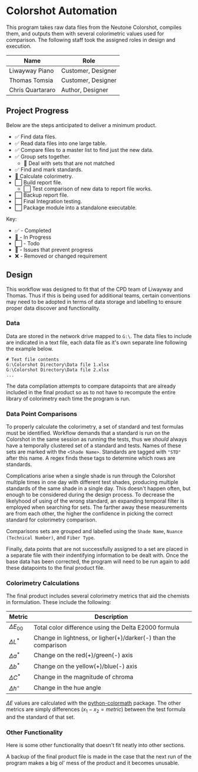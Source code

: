 # Colorshot Automation
This program takes raw data files from the Neutone Colorshot, compiles them, and outputs them with several colorimetric values used for comparison. The following staff took the assigned roles in design and execution.

Name | Role
--|--
Liwayway Piano | Customer, Designer
Thomas Tomsia | Customer, Designer
Chris Quartararo | Author, Designer

## Project Progress
Below are the steps anticipated to deliver a minimum product.

- :white_check_mark: Find data files.
- :white_check_mark: Read data files into one large table.
- :white_check_mark: Compare files to a master list to find just the new data.
- :white_check_mark: Group sets together.
    - :large_orange_diamond: Deal with sets that are not matched 
- :white_check_mark: Find and mark standards.
- :large_orange_diamond: Calculate colorimetry.
- :white_large_square: Build report file.
    - :white_large_square: Test comparison of new data to report file works.
- :white_large_square: Backup report file.
- :white_large_square: Final Integration testing.
- :white_large_square: Package module into a standalone executable.

Key:
- :white_check_mark: - Completed
- :large_orange_diamond: - In Progress
- :white_large_square: - Todo
- :red_circle: - Issues that prevent progress
- :x: - Removed or changed requirement

## Design
This workflow was designed to fit that of the CPD team of Liwayway and Thomas. Thus if this is  being used for additional teams, certain conventions may need to be adopted in terms of data storage and labelling to ensure proper data discover and functionality.

### Data
Data are stored in the network drive mapped to `G:\`. The data files to include are indicated in a text file, each data file as it's own separate line following the example below.
```
# Text file contents
G:\Colorshot Directory\Data file 1.xlsx
G:\Colorshot Directory\Data file 2.xlsx
...
```

The data compilation attempts to compare datapoints that are already included in the final product so as to not have to recompute the entire library of colorimetry each time the program is run.

### Data Point Comparisons
To properly calculate the colorimetry, a set of standard and test formulas must be identified. Workflow demands that a standard is run on the Colorshot in the same session as running the tests, thus we _should_ always have a temporally clustered set of a standard and tests. Names of these sets are marked with the `<Shade Name>`. Standards are tagged with `"STD"` after this name. A regex finds these tags to determine which rows are standards.

Complications arise when a single shade is run through the Colorshot multiple times in one day with different test shades, producing multiple standards of the same shade in a single day. This doesn't happen often, but enough to be considered during the design process. To decrease the likelyhood of using of the wrong standard, an expanding temporal filter is employed when searching for sets. The farther away these measurements are from each other, the higher the confidence in picking the correct standard for colorimetry comparison.

Comparisons sets are grouped and labelled using the `Shade Name`, `Nuance (Technical Number)`, and `Fiber Type`.

Finally, data points that are not successfully assigned to a set are placed in a separate file with their indentifying information to be dealt with. Once the base data has been corrected, the program will need to be run again to add these datapoints to the final product file.

### Colorimetry Calculations
The final product includes several colorimetry metrics that aid the chemists in formulation. These include the following:

Metric | Description
--|--
$\Delta E_{00}$ | Total color difference using the Delta E2000 formula
$\Delta L^*$ | Change in lightness, or ligher(+)/darker(-) than the comparison
$\Delta a^*$ | Change on the red(+)/green(-) axis
$\Delta b^*$ | Change on the yellow(+)/blue(-) axis
$\Delta C^*$ | Change in the magnitude of chroma
$\Delta h^\circ$ | Change in the hue angle

$\Delta E$ values are calculated with the [python-colormath](https://python-colormath.readthedocs.io/en/latest/) package. The other metrics are simply differences ($x_1-x_2=metric$) between the test formula and the standard of that set.

### Other Functionality
Here is some other functionality that doesn't fit neatly into other sections.

A backup of the final product file is made in the case that the next run of the program makes a big ol' mess of the product and it becomes unusable.